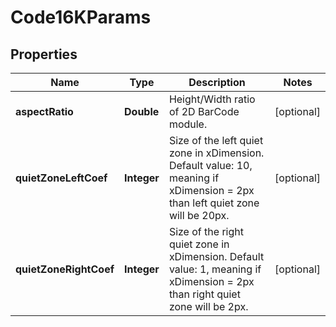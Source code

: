 
# Code16KParams

## Properties
Name | Type | Description | Notes
------------ | ------------- | ------------- | -------------
**aspectRatio** | **Double** | Height/Width ratio of 2D BarCode module. |  [optional]
**quietZoneLeftCoef** | **Integer** | Size of the left quiet zone in xDimension. Default value: 10, meaning if xDimension &#x3D; 2px than left quiet zone will be 20px. |  [optional]
**quietZoneRightCoef** | **Integer** | Size of the right quiet zone in xDimension. Default value: 1, meaning if xDimension &#x3D; 2px than right quiet zone will be 2px. |  [optional]



